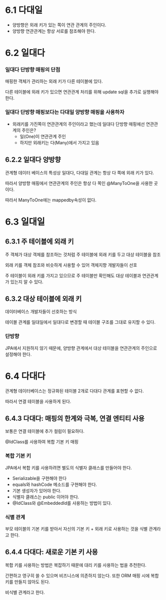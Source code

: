 # 6.1 다대일

- 양방향은 외래 키가 있는 쪽이 연관 관계의 주인이다.
- 양방향 연관관계는 항상 서로를 참조해야 한다.

# 6.2 일대다

### 일대다 단방향 매핑의 단점

매핑한 객체가 관리하는 외래 키가 다른 테이블에 있다.

다른 테이블에 외래 키가 있으면 연관관계 처리를 위해 update sql을 추가로 실행해야 한다.

### 일대다 단방향 매핑보다는 다대일 양방향 매핑을 사용하자

- 외래키를 가진쪽이 연관관계의 주인이라고 했는데 일대다 단방향 매핑에선 연관관계의 주인은?
    - 일(One)이 연관관계 주인
    - 하지만 외래키는 다(Many)에서 가지고 있음

## 6.2.2 일대다 양방향

관계형 데이터 베이스의 특성상 일대다, 다대일 관계는 항상 다 쪽에 외래 키가 있다.

따라서 양방향 매핑에서 연관관계의 주인은 항상 다 쪽인 @ManyToOne을 사용한 곳이다.

따라서 ManyToOne에는 mappedby속성이 없다.

# 6.3 일대일

## 6.3.1 주 테이블에 외래 키

주 객체가 대상 객체를 참조하는 것처럼 주 테이블에 외래 키를 두고 대상 테이블을 참조

외래 키를 객체 참조와 비슷하게 사용할 수 있어 객체지향 개발자들이 선호

주 테이블이 외래 키를 가지고 있으므로 주 테이블만 확인해도 대상 테이블과 연관관계가 있는지 알 수 있다.

## 6.3.2 대상 테이블에 외래 키

데이터베이스 개발자들이 선호하는 방식

테이블 관계를 일대일에서 일대다로 변경할 때 테이블 구조를 그대로 유지할 수 있다.

### 단방향

JPA에서 지원하지 않기 때문에, 양방향 관계에서 대상 테이블을 연관관계의  주인으로 설정해야 한다.

# 6.4 다대다

관계형 데이터베이스는 정규화된 테이블 2개로 다대다 관계를 표현할 수 없다.

따라서 연결 테이블을 사용하게 된다.

## 6.4.3 다대다: 매핑의 한계와 극복, 연결 엔티티 사용

보통은 연결 테이블에 추가 컬럼이 필요하다.

@IdClass를 사용하여 복합 기본 키 매핑

### 복합 기본 키

JPA에서 복합 키를 사용하려면 별도의 식별자 클래스를 만들어야 한다.

- Serializable을 구현해야 한다
- equals와 hashCode 메소드를 구현해야 한다.
- 기본 생성자가 있어야 한다.
- 식별자 클래스는 public 이어야 한다.
- @IdClass와 @EmbeddedId를 사용하는 방법이 있다.

### 식별 관계

부모 테이블의 기본 키를 받아서 자신의 기본 키 + 외래 키로 사용하는 것을 식별 관계라고 한다.

## 6.4.4 다대다: 새로운 기본 키 사용

복합 키를 사용하는 방법은 복잡하기 때문에 대리 키를 사용하는 법을 추천한다.

간편하고 영구히 쓸 수 있으며 비즈니스에 의존하지 않는다. 또한 ORM 매핑 시에 복합 키를 만들지 않아도 된다.

비식별 관계라고 한다.
